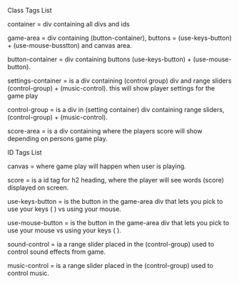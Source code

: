 Class Tags List 



container = div containing all divs and ids   

game-area = div containing (button-container), buttons = 
(use-keys-button) + (use-mouse-busstton) and canvas area.

button-container = div containing buttons (use-keys-button) + (use-mouse-button). 

settings-container = is a div containing (control group) div and range sliders (control-group) + (music-control). this will show player settings for the game play 

control-group = is a div in (setting container) div containing range sliders, (control-group) + (music-control). 

score-area = is a div containing where the players score will show depending on persons game play. 




ID Tags List 



canvas = where game play will happen when user is playing. 

score =  is a id tag for h2 heading, where the player will see words (score) displayed on screen. 

use-keys-button = is the button in the game-area div that lets you pick to use your keys (     ) vs using your mouse.

use-mouse-button = is the button in the game-area div that lets you pick to use your mouse vs using your keys (    ).

sound-control = ia a range slider placed in the (control-group) used to control sound effects from game. 

music-control = is a range slider placed in the (control-group) used to control music. 

